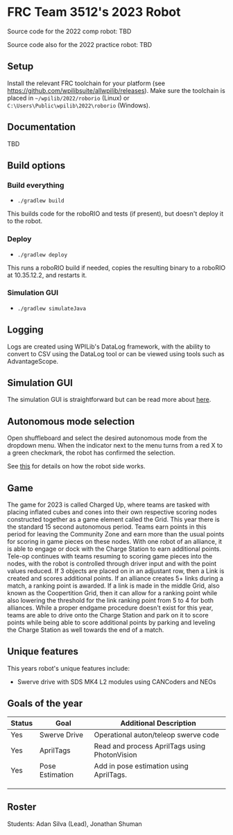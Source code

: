 # FRC Team 3512's 2023 Robot

Source code for the 2022 comp robot: TBD

Source code also for the 2022 practice robot: TBD

## Setup

Install the relevant FRC toolchain for your platform (see
https://github.com/wpilibsuite/allwpilib/releases). Make sure the toolchain
is
placed in `~/wpilib/2022/roborio` (Linux) or
`C:\Users\Public\wpilib\2022\roborio` (Windows).

## Documentation

TBD

## Build options

### Build everything

* `./gradlew build`

This builds code for the roboRIO and tests (if present), but doesn't deploy it to the robot.

### Deploy

* `./gradlew deploy`

This runs a roboRIO build if needed, copies the resulting binary to a roboRIO at 10.35.12.2, and restarts it.

### Simulation GUI

* `./gradlew simulateJava`

## Logging

Logs are created using WPILib's DataLog framework, with the ability to convert to CSV using the DataLog tool or can be viewed using tools such as AdvantageScope.

## Simulation GUI

The simulation GUI is straightforward but can be read more about [here](https://docs.wpilib.org/en/latest/docs/software/wpilib-tools/robot-simulation/simulation-gui.html).

## Autonomous mode selection

Open shuffleboard and select the desired autonomous mode from the dropdown menu.
When the indicator next to the menu turns from a red X to a green checkmark, the robot has confirmed the selection.

See [this](https://docs.wpilib.org/en/latest/docs/software/wpilib-tools/smartdashboard/choosing-an-autonomous-program-from-smartdashboard.html)
for details on how the robot side works.

## Game

The game for 2023 is called Charged Up, where teams are tasked with placing inflated cubes and cones into their own respective scoring nodes constructed together as a game element called the Grid. This year there is the standard 15 second autonomous period. Teams earn points in this period for leaving the Community Zone and earn more than the usual points for scoring in game pieces on these nodes. With one robot of an alliance, it is able to engage or dock with the Charge Station to earn additional points. Tele-op continues with teams resuming to scoring game pieces into the nodes, with the robot is controlled through driver input and with the point values reduced. If 3 objects are placed on in an adjustant row, then a Link is created and scores additional points. If an alliance creates 5+ links during a match, a ranking point is awarded. If a link is made in the middle Grid, also known as the Coopertition Grid, then it can allow for a ranking point while also lowering the threshold for the link ranking point from 5 to 4 for both alliances. While a proper endgame procedure doesn't exist for this year, teams are able to drive onto the Charge Station and park on it to score points while being able to score additional points by parking and leveling the Charge Station as well towards the end of a match.

## Unique features

This years robot's unique features include:

- Swerve drive with SDS MK4 L2 modules using CANCoders and NEOs

## Goals of the year
|Status|Goal|Additional Description|
|------|----|----------------------|
|Yes|Swerve Drive|Operational auton/teleop swerve code
|Yes|AprilTags|Read and process AprilTags using PhotonVision
|Yes|Pose Estimation|Add in pose estimation using AprilTags.
|||
|||
|||

## Roster

Students: Adan Silva (Lead), Jonathan Shuman
